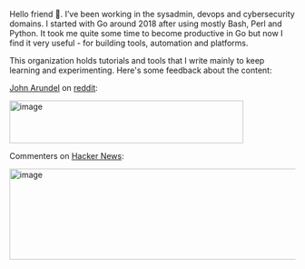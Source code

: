 Hello friend 👋. I’ve been working in the sysadmin, devops and cybersecurity domains. I started with Go around 2018 after using mostly Bash, Perl and Python. It took me quite some time to become productive in Go but now I find it very useful - for building tools, automation and platforms.

This organization holds tutorials and tools that I write mainly to keep learning and experimenting. Here's some feedback about the content:

[John Arundel](https://bitfieldconsulting.com) on [reddit](https://www.reddit.com/r/golang/comments/1np884o/comment/nfz99xu):

<img width="412" height="75" alt="image" src="https://github.com/user-attachments/assets/af5da5bc-a2c5-432e-9520-3489a57c3841" />

Commenters on [Hacker News](https://news.ycombinator.com/item?id=45167436):

<img width="638" height="160" alt="image" src="https://github.com/user-attachments/assets/57e1a065-2526-4f31-a236-11a4a3f56d03" />
